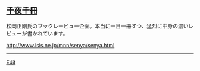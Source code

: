 ---
---
## [千夜千冊](/千夜千冊)
松岡正剛氏のブックレービュー企画。本当に一日一冊ずつ、猛烈に中身の濃いレビューが書かれています。

http://www.isis.ne.jp/mnn/senya/senya.html




----
[Edit](https://github.com/vitroid/vitroid.github.io/edit/master/MD/千夜千冊.md)
